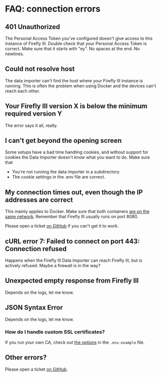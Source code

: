 # FAQ: connection errors

## 401 Unauthorized

The Personal Access Token you've configured doesn't give access to this instance of Firefly III. Double check that your Personal Access Token is correct. Make sure that it starts with "ey". No spaces at the end. No newlines.

## Could not resolve host

The data importer can't find the host where your Firefly III instance is running. This is often the problem when using Docker and the devices can't reach each other.

## Your Firefly III version X is below the minimum required version Y

The error says it all, really.

## I can't get beyond the opening screen

Some setups have a bad time handling cookies, and without support for cookies the Data Importer doesn't know what you want to do. Make sure that

- You're not running the data importer in a subdirectory
- The cookie settings in the .env file are correct.

## My connection times out, even though the IP addresses are correct

This mainly applies to Docker. Make sure that both containers [are on the same network](https://old.reddit.com/r/FireflyIII/comments/fuur8o/csvimporter_connection_timeout/). Remember that Firefly III usually runs on port 8080.

Please open a ticket [on GitHub](https://github.com/firefly-iii/firefly-iii/) if you can't get it to work.

## cURL error 7: Failed to connect on port 443: Connection refused

Happens when the Firefly III Data Importer can reach Firefly III, but is actively refused. Maybe a firewall is in the way?

## Unexpected empty response from Firefly III

Depends on the logs, let me know.

## JSON Syntax Error

Depends on the logs, let me know.

### How do I handle custom SSL certificates?

If you run your own CA, check out [the options](https://github.com/firefly-iii/data-importer/blob/main/.env.example#L51) in the `.env.example` file.

## Other errors?

Please open a ticket [on GitHub](https://github.com/firefly-iii/firefly-iii/).
